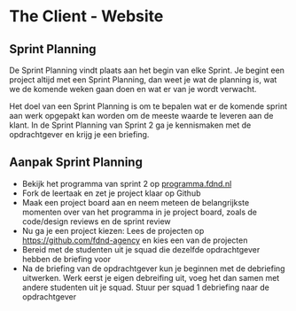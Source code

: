 # The Client - Website

## Sprint Planning

De Sprint Planning vindt plaats aan het begin van elke Sprint. Je begint een project altijd met een Sprint Planning, dan weet je wat de planning is, wat we de komende weken gaan doen en wat er van je wordt verwacht.

Het doel van een Sprint Planning is om te bepalen wat er de komende sprint aan werk opgepakt kan worden om de meeste waarde te leveren aan de klant. In de Sprint Planning van Sprint 2 ga je kennismaken met de opdrachtgever en krijg je een briefing. 


## Aanpak Sprint Planning

- Bekijk het programma van sprint 2 op [programma.fdnd.nl](https://programma.fdnd.nl/)
- Fork de leertaak en zet je project klaar op Github
- Maak een project board aan en neem meteen de belangrijkste momenten over van het programma in je project board, zoals de code/design reviews en de sprint review
- Nu ga je een project kiezen: Lees de projecten op https://github.com/fdnd-agency en kies een van de projecten
- Bereid met de studenten uit je squad die dezelfde opdrachtgever hebben de briefing voor
- Na de briefing van de opdrachtgever kun je beginnen met de debriefing uitwerken. Werk eerst je eigen debreifing uit, voeg het dan samen met andere studenten uit je squad. Stuur per squad 1 debriefing naar de opdrachtgever
